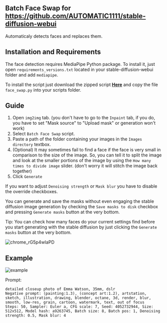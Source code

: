 ## Batch Face Swap for https://github.com/AUTOMATIC1111/stable-diffusion-webui
 Automaticaly detects faces and replaces them.

## Installation and Requirements
The face detection requires MediaPipe Python package.
To install it, just open `requirements_versions.txt` located in your stable-diffusion-webui folder and add `mediapipe`.

To install the script just download the zipped script **[Here](https://github.com/kex0/batch-face-swap/archive/refs/heads/main.zip)**
and copy the file `face_swap.py` into your scripts folder.

## Guide
1. Open `img2img` tab. (you don't have to go to the `Inpaint` tab, if you do, you have to set "Mask source" to "Upload mask" or generation won't work)
2. Select `Batch Face Swap` script.
3. Paste a path of the folder containing your images in the `Images directory` textbox.
4. (Optional) It may sometimes fail to find a face if the face is very small in comparison to the size of the image.
So, you can tell it to split the image and look at the smaller portions of the image by using the `How many times to divide image` slider.
(don't worry it will stitch the image back together)
5. Click `Generate`

If you want to adjust `Denoising strength` or `Mask blur` you have to disable the override checkboxes.

You can generate and save the masks without even engaging the stable diffusion image generation by checking the `Save masks to disk` checkbox and pressing 
`Generate masks` button at the very bottom.

Tip:
You can check how many faces do your current settings find before you start generating with the stable diffusion 
by just clicking the `Generate masks` button at the very bottom.

![chrome_rG5p4wIaPD](https://user-images.githubusercontent.com/46696708/211926044-6b46297f-0605-45c8-8d53-3ee458b93f17.png)

## Example
![example](https://user-images.githubusercontent.com/46696708/211818536-7d3bd06e-f6b1-40e9-854e-9cb44be3b2f8.png)

Prompt:
```ShellSession
detailed closeup photo of Emma Watson, 35mm, dslr
Negative prompt: (painting:1.3), (concept art:1.2), artstation, sketch, illustration, drawing, blender, octane, 3d, render, blur, smooth, low-res, grain, cartoon, watermark, text, out of focus
Steps: 50, Sampler: Euler a, CFG scale: 7, Seed: 4052732944, Size: 512x512, Model hash: a9263745, Batch size: 8, Batch pos: 1, Denoising strength: 0.5, Mask blur: 4
```

